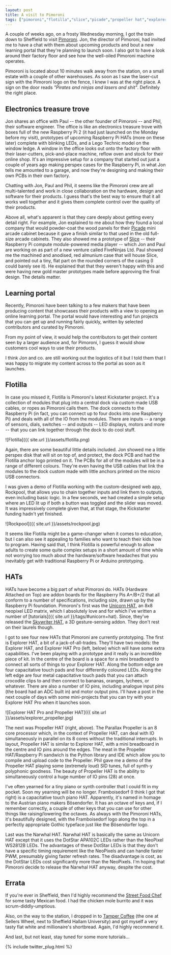 ```yaml
---
layout: post
title: A visit to Pimoroni
tags: ["pimoroni","flotilla","slice","picade","propeller hat","explorer hat","framboisedorf"]
---
```


A couple of weeks ago, on a frosty Wednesday morning, I got the train down to
Sheffield to visit [Pimoroni](http://shop.pimoroni.com). Jon, the director of 
Pimoroni, had invited me to have a chat with them about upcoming products and 
bout a new learning portal that they're planning to launch soon. I also got to 
have a look around their factory floor and see how the well-oiled Pimoroni machine 
operates.

Pimoroni is located about 10 minutes walk away from the station, on a small
estate with a couple of other warehouses. As soon as I saw the laser-cut sign
with the Pimoroni logo on the fence, I knew I was at the right place. A sign
on the door reads *"Pirates and ninjas and lasers and shit"*. Definitely the
right place.

## Electronics treasure trove

Jon shares an office with Paul -- the other founder of Pimoroni -- and Phil, 
their software engineer. The office is like an electronics treasure trove with
boxes full of the new Raspberry Pi 2 (it had just launched on the Monday before
my visit), prototypes of upcoming Raspberry Pi HATs (more on these later) 
complete with blinking LEDs, and a Lego Technic model on the window ledge. A 
window in the office looks out onto the factory floor with their laser-cutters,
pick-and-place machine, reflow oven and stock for their online shop. It's an
impressive setup for a company that started out just a couple of years ago 
making perspex cases for the Raspberry Pi, in what Jon tells me amounted to a
garage, and now they're designing and making their own PCBs in their own
factory.

Chatting with Jon, Paul and Phil, it seems like the Pimoroni crew are all 
multi-talented and work in close collaboration on the hardware, design and 
software for their products. I guess that's the best way to ensure that it
all works well together and it gives them complete control over the quality
of their products.

Above all, what's apparent is that they care deeply about getting every detail
right. For example, Jon explained to me about how they found a local company
that would powder-coat the wood panels for their 
[Picade](https://www.kickstarter.com/projects/pimoroni/picade-the-arcade-cabinet-kit-for-your-raspberry-p)
mini arcade cabinet because it gave a finish similar to that used in the old
full-size arcade cabinets. They also showed me a prototype of 
[Slice](https://www.kickstarter.com/projects/fiveninjas/slice-a-media-player-and-more)
 -- their Raspberry Pi compute module-powered media player -- which Jon and Paul are
working on as part of a new venture called FiveNinjas Ltd. Paul showed me the
machined and anodised, red almunium case that will house Slice, and pointed out
a tiny, flat part on the rounded corners of the casing (I could barely see it). 
He explained that that they weren't happy with this and were having new gold 
master prototypes made before approving the final design. The details matter.

## Learning portal

Recently, Pimoroni have been talking to a few makers that have been producing
content that showcases their products with a view to opening an online learning 
portal. The portal would have interesting and fun projects that you can get up
and running fairly quickly, written by selected contributors and curated by
Pimoroni.

From my point of view, it would help the contributors to get their 
content seen by a larger audience and, for Pimoroni, I guess it would show
customers cool ways to use their products.

I think Jon and co. are still working out the logistics of it but I told them
that I was happy to migrate my content across to the portal as soon as it
launches.

## Flotilla

In case you missed it, Flotilla is Pimoroni's latest Kickstarter project. It's 
a collection of modules that plug into a central dock via custom made USB 
cables, or ropes as Pimoroni calls them. The dock connects to the Raspberry Pi
(in fact, you can connect up to four docks into one Raspberry Pi) and deals 
with all of the IO from the modules. There are inputs -- a range of sensors, 
dials, switches -- and outputs -- LED displays, motors and more -- that you can
link together through the dock to do cool stuff.

![Flotilla]({{ site.url }}/assets/flotilla.png)

Again, there are some beautiful little details included. Jon showed me a little
perspex disk that will sit on top of, and protect, the dock PCB and had the 
Flotilla anchor logo printed on it. The PCBs for all of the modules will be
in a range of different colours. They're even having the USB cables that 
link the modules to the dock custom made with little anchors printed on the 
micro USB connectors. 

I was given a demo of Flotilla working with the custom-designed web app, 
Rockpool, that allows you to chain together inputs and link them to outputs,
even including basic logic. In a few seconds, we had created a simple setup 
where an LED lit up if both a button was toggled and the slider was moved. It 
was impressively complete given that, at that stage, the Kickstarter funding 
hadn't yet finished.

![Rockpool]({{ site.url }}/assets/rockpool.jpg)

It seems like Flotilla might be a game-changer when it comes to education,
but I can also see it appealing to families who want to teach their kids how
to program. Having said that, I think Flotilla is powerful enough to allow
adults to create some quite complex setups in a short amount of time while
not worrying too much about the hardware/software headaches that you
inevitably get with traditional Raspberry Pi or Arduino prototyping.

## HATs

HATs have become a big part of what Pimoroni do. HATs (Hardware Attached on
Top) are addon boards for the Raspberry Pis A+/B+/2 that all conform to a
number of specifications, including size, drawn up by the Raspberry Pi 
foundation. Pimoroni's first was the 
[Unicorn HAT](http://shop.pimoroni.com/products/unicorn-hat), an 8x8 neopixel
LED matrix, which I absolutely love and for which I've written a number of 
[tutorials]({{ site.url }}/tags/#unicorn+hat). Since, they've released the
[Skywriter HAT](http://shop.pimoroni.com/products/skywriter-hat), a 3D 
gesture-sensing addon. They don't rest on their laurels though.

I got to see four new HATs that Pimoroni are currently prototyping. The first
is Explorer HAT, a bit of a jack-of-all-trades. They'll have two models: the
Explorer HAT, and Explorer HAT Pro (left, below) which will have some extra capabilities.
I've been playing with a prototype and it really is an incredible piece of kit. 
In the centre of the board is a space for a mini breadboard to connect all sorts 
of things to your Explorer HAT. Along the bottom edge are four capacitative touch 
pads and four differently coloured LEDs. Along the left edge are four metal 
capacitative touch pads that you can attach crocodile clips to and then connect 
to bananas, oranges, lychees, or whatever. There are also a number of IO pins, 
including analogue input pins (the board had an ADC built in) and motor output pins.
I'll have a post in the next couple of days with some mini-projects that you can
try with your Explorer HAT Pro when it launches soon.

![Explorer HAT Pro and Propeller HAT]({{ site.url }}/assets/explorer_propeller.jpg)

The next was Propeller HAT (right, above). The Parallax Propeller is an 8 core processor which,
in the context of Propeller HAT, can deal with IO simultaneously in parallel on
its 8 cores without the traditional interrupts. In layout, Propeller HAT is 
similar to Explorer HAT, with a mini breadboard in the centre and IO pins around
the edges. The meat in the Propeller HAT/Raspberry Pi sandwich is the Python 
library and IDE which allow you to compile and upload code to the Propeller. Phil
gave me a demo of the Propeller HAT playing some (extremely loud) SID tunes, 
full of synth-y polyphonic goodness. The beauty of Propeller HAT is the ability
to simultaneously control a huge number of IO pins (28) at once.

I've often yearned for a tiny piano or synth controller that I could fit in
my pocket. Soon my yearning will be no longer. Framboisedorf (I think I got
that right) is a capacitative touch piano HAT. Apparently, it's named in 
homage to the Austrian piano makers Bösendorfer. It has an octave of keys and,
if I remember correctly, a couple of other keys that you can use for other
things like raising/lowering the octaves. As always with the Pimoroni HATs,
it's beautifully designed, with the Framboisedorf logo along the top in a
perfectly appropriate Gothic typeface just like the Bösendorfer logo.

Last was the Narwhal HAT. Narwhal HAT is basically the same as Unicorn HAT
except that it uses the DotStar APA102C LEDs rather than the NeoPixel WS2812B
LEDs. The advantages of these DotStar LEDs is that they don't have a specific
timing requirement like the NeoPixels and can handle faster PWM, presumably 
giving faster refresh rates. The disadvantage is cost, as the DotStar LEDs cost
significantly more than the NeoPixels. I'm hoping that Pimoroni decide to 
release the Narwhal HAT anyway, despite the cost.

## Errata

If you're ever in Sheffield, then I'd highly recommend the 
[Street Food Chef](http://www.streetfoodchef.co.uk) for some tasty Mexican food.
I had the chicken mole burrito and it was scrum-diddly-umptious.

Also, on the way to the station, I dropped in to 
[Tamper Coffee](http://tampercoffee.co.uk/sellers-wheel/) (the one at Sellers Wheel, 
next to Sheffield Hallam University) and got myself a very tasty flat white and 
millionaire's shortbread. Again, I'd highly recommend it.

And last, but not least, stay tuned for some more tutorials...

{% include twitter_plug.html %}